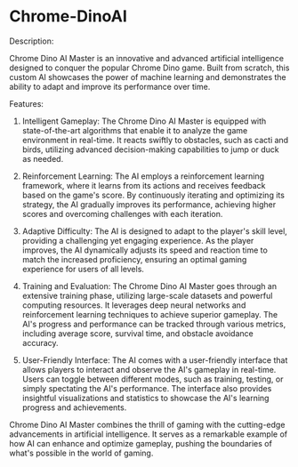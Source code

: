 # Chrome-DinoAI

Description:

Chrome Dino AI Master is an innovative and advanced artificial intelligence designed to conquer the popular Chrome Dino game. Built from scratch, this custom AI showcases the power of machine learning and demonstrates the ability to adapt and improve its performance over time.

Features:

1. Intelligent Gameplay: The Chrome Dino AI Master is equipped with state-of-the-art algorithms that enable it to analyze the game environment in real-time. It reacts swiftly to obstacles, such as cacti and birds, utilizing advanced decision-making capabilities to jump or duck as needed.

2. Reinforcement Learning: The AI employs a reinforcement learning framework, where it learns from its actions and receives feedback based on the game's score. By continuously iterating and optimizing its strategy, the AI gradually improves its performance, achieving higher scores and overcoming challenges with each iteration.

3. Adaptive Difficulty: The AI is designed to adapt to the player's skill level, providing a challenging yet engaging experience. As the player improves, the AI dynamically adjusts its speed and reaction time to match the increased proficiency, ensuring an optimal gaming experience for users of all levels.

4. Training and Evaluation: The Chrome Dino AI Master goes through an extensive training phase, utilizing large-scale datasets and powerful computing resources. It leverages deep neural networks and reinforcement learning techniques to achieve superior gameplay. The AI's progress and performance can be tracked through various metrics, including average score, survival time, and obstacle avoidance accuracy.

5. User-Friendly Interface: The AI comes with a user-friendly interface that allows players to interact and observe the AI's gameplay in real-time. Users can toggle between different modes, such as training, testing, or simply spectating the AI's performance. The interface also provides insightful visualizations and statistics to showcase the AI's learning progress and achievements.

Chrome Dino AI Master combines the thrill of gaming with the cutting-edge advancements in artificial intelligence. It serves as a remarkable example of how AI can enhance and optimize gameplay, pushing the boundaries of what's possible in the world of gaming.
